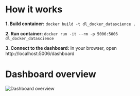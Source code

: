 # How it works

**1. Build container:** `docker build -t dl_docker_datascience .`

**2. Run container:** `docker run -it --rm -p 5006:5006 dl_docker_datascience`

**3. Connect to the dashboard:** In your browser, open http://localhost:5006/dashboard

# Dashboard overview
![Dashboard overview](dashboard_screenshot.png)
